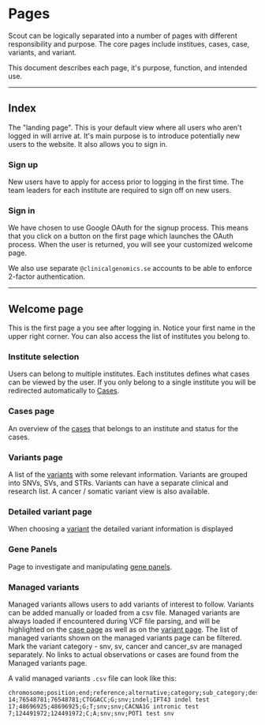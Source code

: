 # Pages
Scout can be logically separated into a number of pages with different responsibility and purpose. The core pages include institues, cases, case, variants, and variant.

This document describes each page, it's purpose, function, and intended use.

----------

## Index
The "landing page". This is your default view where all users who aren't logged in will arrive at. It's main purpose is to introduce potentially new users to the website. It also allows you to sign in.

### Sign up
New users have to apply for access prior to logging in the first time. The team leaders for each institute are required to sign off on new users.

### Sign in
We have chosen to use Google OAuth for the signup process. This means that you click on a button on the first page which launches the OAuth process. When the user is returned, you will see your customized welcome page.

We also use separate ``@clinicalgenomics.se`` accounts to be able to enforce 2-factor authentication.

----------

## Welcome page
This is the first page a you see after logging in. Notice your first name in the upper right corner. You can also access the list of institutes you belong to.

### Institute selection
Users can belong to multiple institutes. Each institutes defines what cases can be viewed by the user. If you only belong to a single institute you will be redirected automatically to [Cases](cases.md).


### Cases page

An overview of the [cases](cases.md) that belongs to an institute and status for the cases.

### Variants page

A list of the [variants](variants.md) with some relevant information. Variants are grouped into SNVs, SVs, and STRs. Variants can have a separate clinical and research list. A cancer / somatic variant view is also available.

### Detailed variant page

When choosing a [variant](variants.md) the detailed variant information is displayed

### Gene Panels

Page to investigate and manipulating [gene panels](panels.md).

### Managed variants

Managed variants allows users to add variants of interest to follow. Variants can be added manually or loaded from a csv file. Managed variants are always loaded if encountered during VCF file parsing,
and will be highlighted on the [case page](cases.md) as well as on the [variant page](variants.md). The list of managed variants shown on the managed variants page can be filtered. Mark the variant category -
snv, sv, cancer and cancer_sv are managed separately. No links to actual observations or cases are found from the Managed variants page.

A valid managed variants `.csv` file can look like this:
```
chromosome;position;end;reference;alternative;category;sub_category;description
14;76548781;76548781;CTGGACC;G;snv;indel;IFT43 indel test
17;48696925;48696925;G;T;snv;snv;CACNA1G intronic test
7;124491972;124491972;C;A;snv;snv;POT1 test snv
```
